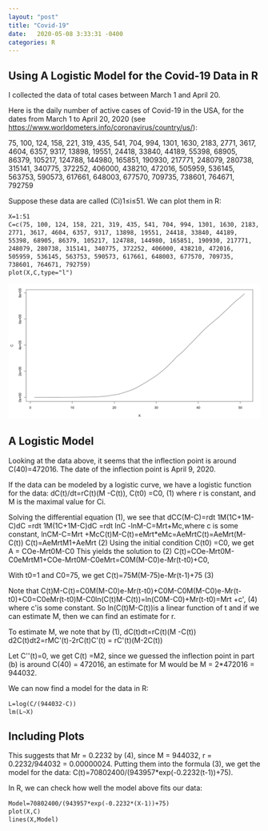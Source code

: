```yaml
---
layout: "post"
title: "Covid-19"
date:   2020-05-08 3:33:31 -0400
categories: R
---
```

## Using A Logistic Model for the Covid-19 Data in R

I collected the data of total cases between March 1 and April 20.

Here is the daily number of active cases of Covid-19 in the USA, for the dates from March 1 to April 20, 2020 (see https://www.worldometers.info/coronavirus/country/us/):

75, 100, 124, 158, 221, 319, 435, 541, 704, 994, 1301, 1630, 2183, 2771, 3617, 4604, 6357, 9317, 13898, 19551, 24418, 33840, 44189, 55398, 68905, 86379, 105217, 124788, 144980, 165851, 190930, 217771, 248079, 280738, 315141, 340775, 372252, 406000, 438210, 472016, 505959, 536145, 563753, 590573, 617661, 648003, 677570, 709735, 738601, 764671, 792759

Suppose these data are called (Ci)1≤i≤51. We can plot them in R:

```{r echo=TRUE}
X=1:51
C=c(75, 100, 124, 158, 221, 319, 435, 541, 704, 994, 1301, 1630, 2183, 2771, 3617, 4604, 6357, 9317, 13898, 19551, 24418, 33840, 44189, 55398, 68905, 86379, 105217, 124788, 144980, 165851, 190930, 217771, 248079, 280738, 315141, 340775, 372252, 406000, 438210, 472016, 505959, 536145, 563753, 590573, 617661, 648003, 677570, 709735, 738601, 764671, 792759)
plot(X,C,type="l")

```
![image info](./_site/assets/images/screenshots/Covid19Curve.png)

## A Logistic Model

Looking at the data above, it seems that the inflection point is around C(40)=472016. The date of the inflection point is April 9, 2020.


If the data can be modeled by a logistic curve, we have a logistic function for the data:
dC(t)/dt=rC(t)(M -C(t)), C(t0) =C0,        (1)
where r is constant, and M is the maximal value for Ci.

Solving the differential equation (1), we see that
dCC(M-C)=rdt 1M(1C+1M-C)dC =rdt 1M(1C+1M-C)dC =rdt lnC -lnM-C=Mrt+Mc,where c is some constant,
lnCM-C=Mrt +McC(t)M-C(t)=eMrt*eMc=AeMrtC(t)=AeMrt(M-C(t))
C(t)=AeMrtM1+AeMrt                                                                                                                          (2)
Using the initial condition C(t0) =C0, we get
A = COe-Mrt0M-C0
This yields the solution to (2)
C(t)=COe-Mrt0M-C0eMrtM1+COe-Mrt0M-C0eMrt=C0M(M-C0)e-Mr(t-t0)+C0,

With t0=1 and C0=75, we get 
C(t)=75M(M-75)e-Mr(t-1)+75                                                                  (3)

Note that 
C(t)M-C(t)=C0M(M-C0)e-Mr(t-t0)+C0M-C0M(M-C0)e-Mr(t-t0)+C0=C0eMr(t-t0)M-C0ln(C(t)M-C(t))=ln(C0M-C0)+Mr(t-t0)=Mrt +c',         (4)
where c'is some constant. So ln(C(t)M-C(t))is a linear function of t and if we can estimate M, then we can find an estimate for r.

To estimate M, we note that by (1),
dC(t)dt=rC(t)(M -C(t)) d2C(t)dt2=rMC'(t)-2rC(t)C'(t) = rC'(t)(M-2C(t))

Let C''(t)=0, we get C(t) =M2, since we guessed the inflection point in part (b) is around C(40) = 472016, an estimate for M would be M = 2*472016 = 944032.

We can now find a model for the data in R:



```{r echo=TRUE}
L=log(C/(944032-C))
lm(L~X)
```


## Including Plots

This suggests that Mr = 0.2232 by (4), since M = 944032, r = 0.2232/944032 = 0.00000024. Putting them into the formula (3), we get the model for the data:
C(t)=70802400/(943957*exp(-0.2232(t-1))+75).

In R, we can check how well the model above fits our data:


```{r echo=TRUE}
Model=70802400/(943957*exp(-0.2232*(X-1))+75)
plot(X,C)
lines(X,Model)
```

